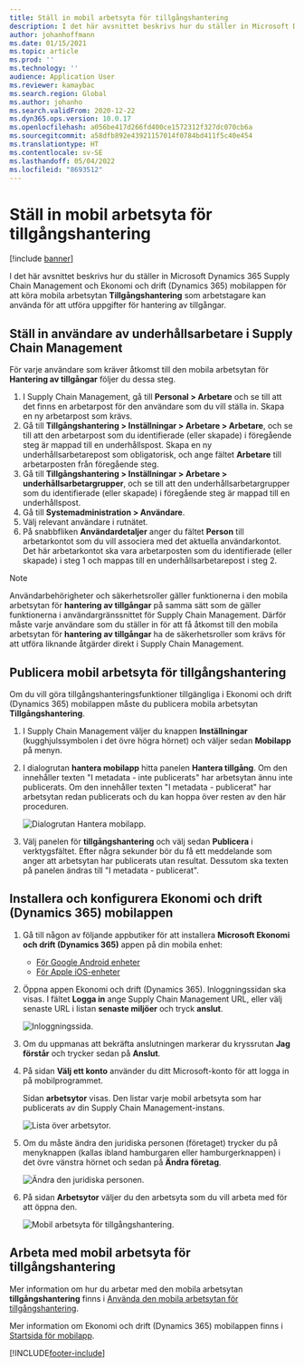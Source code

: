 ```yaml
---
title: Ställ in mobil arbetsyta för tillgångshantering
description: I det här avsnittet beskrivs hur du ställer in Microsoft Dynamics 365 Supply Chain Management mobilapp och Ekonomi och drift (Dynamics 365) mobilapp för att köra mobila arbetsytan Tillgångshantering som arbetstagare kan använda för att utföra uppgifter för hantering av tillgångar.
author: johanhoffmann
ms.date: 01/15/2021
ms.topic: article
ms.prod: ''
ms.technology: ''
audience: Application User
ms.reviewer: kamaybac
ms.search.region: Global
ms.author: johanho
ms.search.validFrom: 2020-12-22
ms.dyn365.ops.version: 10.0.17
ms.openlocfilehash: a056be417d266fd400ce1572312f327dc070cb6a
ms.sourcegitcommit: a58dfb892e43921157014f0784bd411f5c40e454
ms.translationtype: HT
ms.contentlocale: sv-SE
ms.lasthandoff: 05/04/2022
ms.locfileid: "8693512"
---
```

# <a name="set-up-the-asset-management-mobile-workspace"></a>Ställ in mobil arbetsyta för tillgångshantering

[!include [banner](../includes/banner.md)]

I det här avsnittet beskrivs hur du ställer in Microsoft Dynamics 365 Supply Chain Management och Ekonomi och drift (Dynamics 365) mobilappen för att köra mobila arbetsytan **Tillgångshantering** som arbetstagare kan använda för att utföra uppgifter för hantering av tillgångar.

## <a name="set-up-maintenance-worker-users-in-supply-chain-management"></a>Ställ in användare av underhållsarbetare i Supply Chain Management

För varje användare som kräver åtkomst till den mobila arbetsytan för **Hantering av tillgångar** följer du dessa steg.

1. I Supply Chain Management, gå till **Personal \> Arbetare** och se till att det finns en arbetarpost för den användare som du vill ställa in. Skapa en ny arbetarpost som krävs.
1. Gå till **Tillgångshantering \> Inställningar \> Arbetare \> Arbetare**, och se till att den arbetarpost som du identifierade (eller skapade) i föregående steg är mappad till en underhållspost. Skapa en ny underhållsarbetarepost som obligatorisk, och ange fältet **Arbetare** till arbetarposten från föregående steg.
1. Gå till **Tillgångshantering \> Inställningar \> Arbetare \> underhållsarbetargrupper**, och se till att den underhållsarbetargrupper som du identifierade (eller skapade) i föregående steg är mappad till en underhållspost.
1. Gå till **Systemadministration \> Användare**.
1. Välj relevant användare i rutnätet.
1. På snabbfliken **Användardetaljer** anger du fältet **Person** till arbetarkontot som du vill associera med det aktuella användarkontot. Det här arbetarkontot ska vara arbetarposten som du identifierade (eller skapade) i steg 1 och mappas till en underhållsarbetarepost i steg 2.

> [!NOTE]
> Användarbehörigheter och säkerhetsroller gäller funktionerna i den mobila arbetsytan för **hantering av tillgångar** på samma sätt som de gäller funktionerna i användargränssnittet för Supply Chain Management. Därför måste varje användare som du ställer in för att få åtkomst till den mobila arbetsytan för **hantering av tillgångar** ha de säkerhetsroller som krävs för att utföra liknande åtgärder direkt i Supply Chain Management.

## <a name="publish-the-asset-management-mobile-workspace"></a>Publicera mobil arbetsyta för tillgångshantering

Om du vill göra tillgångshanteringsfunktioner tillgängliga i Ekonomi och drift (Dynamics 365) mobilappen måste du publicera mobila arbetsytan **Tillgångshantering**.

1. I Supply Chain Management väljer du knappen **Inställningar** (kugghjulssymbolen i det övre högra hörnet) och väljer sedan **Mobilapp** på menyn.
1. I dialogrutan **hantera mobilapp** hitta panelen **Hantera tillgång**. Om den innehåller texten "I metadata - inte publicerats" har arbetsytan ännu inte publicerats. Om den innehåller texten "I metadata - publicerat" har arbetsytan redan publicerats och du kan hoppa över resten av den här proceduren.

    ![Dialogrutan Hantera mobilapp.](media/mobile-workspaces.png "Dialogrutan Hantera mobilapp")

1. Välj panelen för **tillgångshantering** och välj sedan **Publicera** i verktygsfältet. Efter några sekunder bör du få ett meddelande som anger att arbetsytan har publicerats utan resultat. Dessutom ska texten på panelen ändras till "I metadata - publicerat".

## <a name="install-and-set-up-the-finance-and-operations-dynamics-365-mobile-app"></a>Installera och konfigurera Ekonomi och drift (Dynamics 365) mobilappen

1. Gå till någon av följande appbutiker för att installera **Microsoft Ekonomi och drift (Dynamics 365)** appen på din mobila enhet:

    - [För Google Android enheter](https://go.microsoft.com/fwlink/?linkid=850662)
    - [För Apple iOS-enheter](https://go.microsoft.com/fwlink/?linkid=850663)

1. Öppna appen Ekonomi och drift (Dynamics 365). Inloggningssidan ska visas. I fältet **Logga in** ange Supply Chain Management URL, eller välj senaste URL i listan **senaste miljöer** och tryck **anslut**.

    ![Inloggningssida.](media/mobile-app-sign-in.png "Inloggningssida")

1. Om du uppmanas att bekräfta anslutningen markerar du kryssrutan **Jag förstår** och trycker sedan på **Anslut**.
1. På sidan **Välj ett konto** använder du ditt Microsoft-konto för att logga in på mobilprogrammet.

    Sidan **arbetsytor** visas. Den listar varje mobil arbetsyta som har publicerats av din Supply Chain Management-instans.

    ![Lista över arbetsytor.](media/mobile-app-workspaces.png "Lista över arbetsytor")

1. Om du måste ändra den juridiska personen (företaget) trycker du på menyknappen (kallas ibland hamburgaren eller hamburgerknappen) i det övre vänstra hörnet och sedan på **Ändra företag**.

    ![Ändra den juridiska personen.](media/mobile-app-change-comp.png "Ändra den juridiska personen.")

1. På sidan **Arbetsytor** väljer du den arbetsyta som du vill arbeta med för att öppna den.

    ![Mobil arbetsyta för tillgångshantering.](media/mobile-app-asset-workspace.png "Mobil arbetsyta för tillgångshantering")

## <a name="work-with-the-asset-management-mobile-workspace"></a>Arbeta med mobil arbetsyta för tillgångshantering

Mer information om hur du arbetar med den mobila arbetsytan **tillgångshantering** finns i [Använda den mobila arbetsytan för tillgångshantering](asset-management-mobile-workspace.md).

Mer information om Ekonomi och drift (Dynamics 365) mobilappen finns i [Startsida för mobilapp](../../fin-ops-core/dev-itpro/mobile-apps/Mobile-app-home-page.md).


[!INCLUDE[footer-include](../../includes/footer-banner.md)]